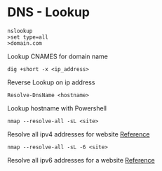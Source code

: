 # DNS - Lookup

```
nslookup
>set type=all
>domain.com
```

Lookup CNAMES for domain name

```dig +short -x <ip_address> ```

Reverse Lookup on ip address

```Resolve-DnsName <hostname>```

Lookup hostname with Powershell

```nmap --resolve-all -sL <site>```

Resolve all ipv4 addresses for website [Reference](https://www.trustwave.com/en-us/resources/blogs/spiderlabs-blog/still-scanning-ip-addresses-you-re-doing-it-wrong/)

```nmap --resolve-all -sL -6 <site>```

Resolve all ipv6 addresses for a website [Reference](https://www.trustwave.com/en-us/resources/blogs/spiderlabs-blog/still-scanning-ip-addresses-you-re-doing-it-wrong/)
